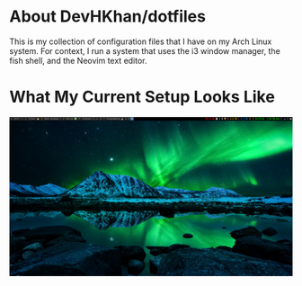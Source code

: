 
# About DevHKhan/dotfiles

This is my collection of configuration files that I have on my Arch Linux system. For context, I run a system that uses the i3 window manager, the fish shell, and the Neovim text editor.

# What My Current Setup Looks Like

![A screenshot of my Arch Linux setup](setup.png)
